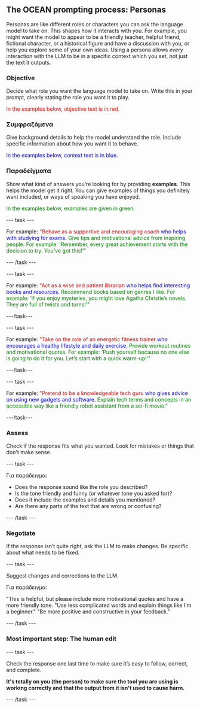 ## The OCEAN prompting process: Personas

Personas are like different roles or characters you can ask the language model to take on. This shapes how it interacts with you. For example, you might want the model to appear to be a friendly teacher, helpful friend, fictional character, or a historical figure and have a discussion with you, or help you explore some of your own ideas. Using a persona allows _every_ interaction with the LLM to be in a specific context which you set, not just the text it outputs.

### Objective

Decide what role you want the language model to take on. Write this in your prompt, clearly stating the role you want it to play.

<span style="color: red;">In the examples below, objective text is in red.</span>

### Συμφραζόμενα

Give background details to help the model understand the role. Include specific information about how you want it to behave.

<span style="color: blue;">In the examples below, context text is in blue.</span>

### Παραδείγματα

Show what kind of answers you’re looking for by providing **examples**. This helps the model get it right. You can give examples of things you definitely want included, or ways of speaking you have enjoyed.

<span style="color: green;"> In the examples below, examples are given in green.</span>

\--- task ---

For example: <span style="color: red;">"Behave as a supportive and encouraging coach</span> <span style="color: blue;"> who helps with studying for exams.</span> <span style="color: green;"> Give tips and motivational advice from inspiring people. For example: ‘Remember, every great achievement starts with the decision to try. You’ve got this!’"</span>

\--- /task ---

\--- task ---

For example: <span style="color: red;">"Act as a wise and patient librarian</span> <span style="color: blue;"> who helps find interesting books and resources.</span> <span style="color: green;"> Recommend books based on genres I like. For example: ‘If you enjoy mysteries, you might love Agatha Christie’s novels. They are full of twists and turns!’"</span>

\---/task---

\--- task ---

For example: <span style="color: red;">"Take on the role of an energetic fitness trainer</span> <span style="color: blue;"> who encourages a healthy lifestyle and daily exercise.</span> <span style="color: green;"> Provide workout routines and motivational quotes. For example: ‘Push yourself because no one else is going to do it for you. Let’s start with a quick warm-up!’"</span>

\---/task---

\--- task ---

For example: <span style="color: red;">"Pretend to be a knowledgeable tech guru</span> <span style="color: blue;"> who gives advice on using new gadgets and software.</span> <span style="color: green;"> Explain tech terms and concepts in an accessible way like a friendly robot assistant from a sci-fi movie."</span>

\---/task---

### Assess

Check if the response fits what you wanted. Look for mistakes or things that don't make sense.

\--- task ---

Για παράδειγμα:

- Does the response sound like the role you described?
- Is the tone friendly and funny (or whatever tone you asked for)?
- Does it include the examples and details you mentioned?
- Are there any parts of the text that are wrong or confusing?

\--- /task ---

### Negotiate

If the response isn’t quite right, ask the LLM to make changes. Be specific about what needs to be fixed.

\--- task ---

Suggest changes and corrections to the LLM.

Για παράδειγμα:

"This is helpful, but please include more motivational quotes and have a more friendly tone.
"Use less complicated words and explain things like I'm a beginner."
"Be more positive and constructive in your feedback."

\--- /task ---

### Most important step: The human edit

\--- task ---

Check the response one last time to make sure it’s easy to follow, correct, and complete.

**It's totally on you (the person) to make sure the tool you are using is working correctly and that the output from it isn't used to cause harm.**

\--- /task ---
